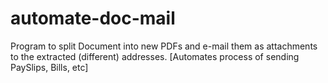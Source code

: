 # automate-doc-mail
Program to split Document into new PDFs and e-mail them as attachments to the extracted (different) addresses. [Automates process of sending PaySlips, Bills, etc] 
